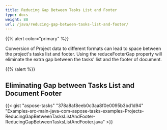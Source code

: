 ```yaml
---
title: Reducing Gap Between Tasks List and Footer
type: docs
weight: 80
url: /java/reducing-gap-between-tasks-list-and-footer/
---
```


{{% alert color="primary" %}} 

Conversion of Project data to different formats can lead to space between the project's tasks list and footer. Using the reduceFooterGap property will eliminate the extra gap between the tasks' list and the footer of document.

{{% /alert %}} 
## **Eliminating Gap between Tasks List and Document Footer**
{{< gist "aspose-tasks" "378a8af8eeb0c3aa8f0e0095b3bd1d94" "Examples-src-main-java-com-aspose-tasks-examples-Projects-ReducingGapBetweenTasksListAndFooter-ReducingGapBetweenTasksListAndFooter.java" >}}
